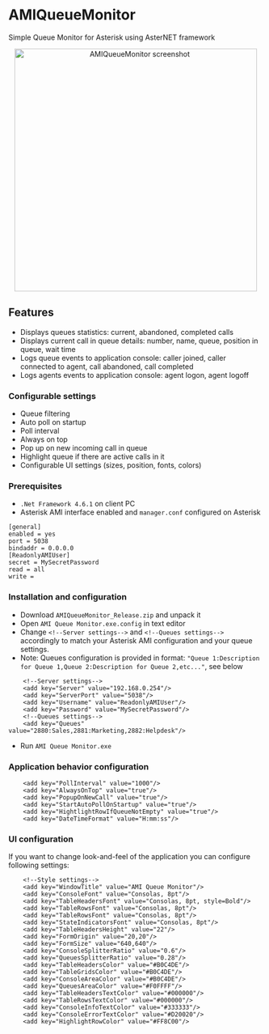 # AMIQueueMonitor
Simple Queue Monitor for Asterisk using AsterNET framework

<p align="center">
  <img src="https://github.com/xf86cfg/AMIQueueMonitor/blob/master/images/AMIQueueMonitorv2.png" width="480" title="AMIQueueMonitor screenshot">
</p>

## Features

* Displays queues statistics: current, abandoned, completed calls
* Displays current call in queue details: number, name, queue, position in queue, wait time
* Logs queue events to application console: caller joined, caller connected to agent, call abandoned, call completed
* Logs agents events to application console: agent logon, agent logoff

### Configurable settings
* Queue filtering
* Auto poll on startup
* Poll interval
* Always on top
* Pop up on new incoming call in queue
* Highlight queue if there are active calls in it
* Configurable UI settings (sizes, position, fonts, colors) 

### Prerequisites

* `.Net Framework 4.6.1` on client PC
* Asterisk AMI interface enabled and `manager.conf` configured on Asterisk
```
[general]
enabled = yes
port = 5038
bindaddr = 0.0.0.0
[ReadonlyAMIUser]
secret = MySecretPassword
read = all
write = 
```
### Installation and configuration

* Download `AMIQueueMonitor_Release.zip` and unpack it
* Open `AMI Queue Monitor.exe.config` in text editor
* Change `<!--Server settings-->` and `<!--Queues settings-->` accordingly to match your Asterisk AMI configuration and your queue settings.
* Note: Queues configuration is provided in format: 
`"Queue 1:Description for Queue 1,Queue 2:Description for Queue 2,etc..."`, see below
```
    <!--Server settings-->
    <add key="Server" value="192.168.0.254"/>
    <add key="ServerPort" value="5038"/>
    <add key="Username" value="ReadonlyAMIUser"/>
    <add key="Password" value="MySecretPassword"/>
    <!--Queues settings-->
    <add key="Queues" value="2880:Sales,2881:Marketing,2882:Helpdesk"/>
```
* Run `AMI Queue Monitor.exe`

### Application behavior configuration
```
    <add key="PollInterval" value="1000"/>
    <add key="AlwaysOnTop" value="true"/>
    <add key="PopupOnNewCall" value="true"/>
    <add key="StartAutoPollOnStartup" value="true"/>
    <add key="HightlightRowIfQueueNotEmpty" value="true"/>
    <add key="DateTimeFormat" value="H:mm:ss"/>
```

### UI configuration
If you want to change look-and-feel of the application you can configure following settings:
```
    <!--Style settings-->
    <add key="WindowTitle" value="AMI Queue Monitor"/>
    <add key="ConsoleFont" value="Consolas, 8pt"/>
    <add key="TableHeadersFont" value="Consolas, 8pt, style=Bold"/>
    <add key="TableRowsFont" value="Consolas, 8pt"/>
    <add key="TableRowsFont" value="Consolas, 8pt"/>
    <add key="StateIndicatorsFont" value="Consolas, 8pt"/>
    <add key="TableHeadersHeight" value="22"/>
    <add key="FormOrigin" value="20,20"/>
    <add key="FormSize" value="640,640"/>
    <add key="ConsoleSplitterRatio" value="0.6"/>
    <add key="QueuesSplitterRatio" value="0.28"/>
    <add key="TableHeadersColor" value="#B0C4DE"/>
    <add key="TableGridsColor" value="#B0C4DE"/>
    <add key="ConsoleAreaColor" value="#B0C4DE"/>
    <add key="QueuesAreaColor" value="#F0FFFF"/>
    <add key="TableHeadersTextColor" value="#000000"/>
    <add key="TableRowsTextColor" value="#000000"/>
    <add key="ConsoleInfoTextColor" value="#333333"/>
    <add key="ConsoleErrorTextColor" value="#D20020"/>
    <add key="HighlightRowColor" value="#FF8C00"/>
```
